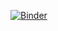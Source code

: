 

[![Binder](https://mybinder.org/badge_logo.svg)](https://mybinder.org/v2/gh/pradosj/binder_thanatin.git/HEAD?urlpath=rstudio)




